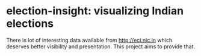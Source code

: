 
# election-insight: visualizing Indian elections

There is lot of interesting data available from <http://eci.nic.in> which deserves better visibility and presentation. This project aims to provide that.

